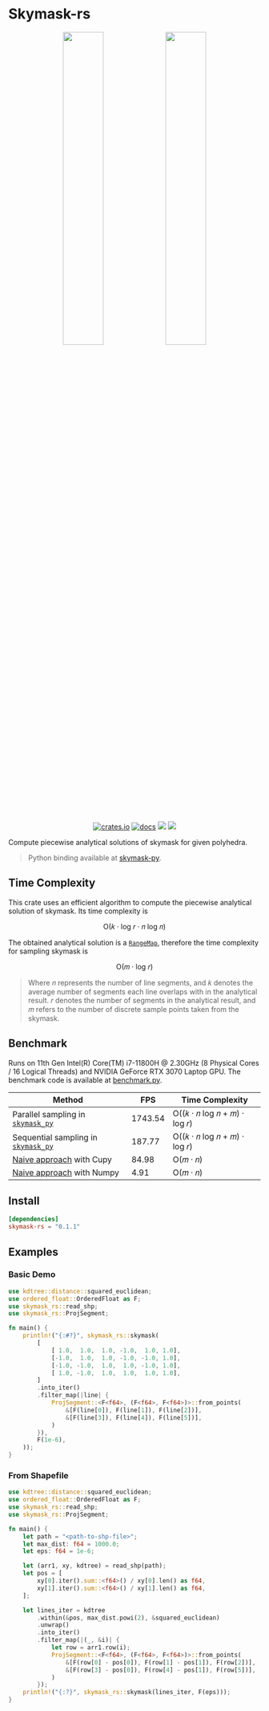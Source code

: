 # Skymask-rs

<p align="center">
    <img src="https://github.com/user-attachments/assets/74c77624-0aca-444f-b1c0-8dad03d7821c" width="40%"/>
    <img src="https://github.com/user-attachments/assets/c3aa06ec-6e9b-4468-bd60-18f1b68af931" width="40%"/>
</p>
<p align="center">
    <a href="https://crates.io/crates/skymask-rs"><img src="https://img.shields.io/crates/v/skymask-rs" alt="crates.io"></a>
    <a href="https://docs.rs/skymask-rs/"><img src="https://docs.rs/skymask-rs/badge.svg" alt="docs"></a>
    <a href="https://pypi.org/project/skymask-py/"><img src="https://img.shields.io/pypi/v/skymask-py"/></a>
    <a href="https://github.com/HellOwhatAs/skymask-rs/"><img src="https://img.shields.io/github/repo-size/HellOwhatAs/skymask-rs"></a>
</p>


Compute piecewise analytical solutions of skymask for given polyhedra.
> Python binding available at [skymask-py](https://github.com/HellOwhatAs/skymask-py).

## Time Complexity
This crate uses an efficient algorithm to compute the piecewise analytical solution of skymask. Its time complexity is  

<p align="center">O(𝑘 · log 𝑟 · 𝑛 log 𝑛)</p>

The obtained analytical solution is a [`RangeMap`](https://crates.io/crates/rangemap), therefore the time complexity for sampling skymask is  

<p align="center">O(𝑚 · log 𝑟)</p>

> Where 𝑛 represents the number of line segments, and 𝑘 denotes the average number of segments each line overlaps with in the analytical result.
> 𝑟 denotes the number of segments in the analytical result, and 𝑚 refers to the number of discrete sample points taken from the skymask.  

## Benchmark
Runs on 11th Gen Intel(R) Core(TM) i7-11800H @ 2.30GHz (8 Physical Cores / 16 Logical Threads) and NVIDIA GeForce RTX 3070 Laptop GPU.
The benchmark code is available at [benchmark.py](https://github.com/HellOwhatAs/Skymask/blob/main/benchmark.py).

|Method|FPS|Time Complexity|
|-|-|-|
|Parallel sampling in [`skymask_py`](https://github.com/HellOwhatAs/skymask-py)|1743.54|O((𝑘 · 𝑛 log 𝑛 + 𝑚) · log 𝑟)|
|Sequential sampling in [`skymask_py`](https://github.com/HellOwhatAs/skymask-py)|187.77|O((𝑘 · 𝑛 log 𝑛 + 𝑚) · log 𝑟)|
|[Naive approach](https://github.com/HellOwhatAs/Skymask/blob/main/skymask.py) with Cupy|84.98|O(𝑚 · 𝑛)|
|[Naive approach](https://github.com/HellOwhatAs/Skymask/blob/main/skymask.py) with Numpy|4.91|O(𝑚 · 𝑛)|

## Install
```toml
[dependencies]
skymask-rs = "0.1.1"
```

## Examples
### Basic Demo
```rust
use kdtree::distance::squared_euclidean;
use ordered_float::OrderedFloat as F;
use skymask_rs::read_shp;
use skymask_rs::ProjSegment;

fn main() {
    println!("{:#?}", skymask_rs::skymask(
        [
            [ 1.0,  1.0,  1.0, -1.0,  1.0, 1.0],
            [-1.0,  1.0,  1.0, -1.0, -1.0, 1.0],
            [-1.0, -1.0,  1.0,  1.0, -1.0, 1.0],
            [ 1.0, -1.0,  1.0,  1.0,  1.0, 1.0],
        ]
        .into_iter()
        .filter_map(|line| {
            ProjSegment::<F<f64>, (F<f64>, F<f64>)>::from_points(
                &[F(line[0]), F(line[1]), F(line[2])],
                &[F(line[3]), F(line[4]), F(line[5])],
            )
        }),
        F(1e-6),
    ));
}
```

### From Shapefile
```rust
use kdtree::distance::squared_euclidean;
use ordered_float::OrderedFloat as F;
use skymask_rs::read_shp;
use skymask_rs::ProjSegment;

fn main() {
    let path = "<path-to-shp-file>";
    let max_dist: f64 = 1000.0;
    let eps: f64 = 1e-6;

    let (arr1, xy, kdtree) = read_shp(path);
    let pos = [
        xy[0].iter().sum::<f64>() / xy[0].len() as f64,
        xy[1].iter().sum::<f64>() / xy[1].len() as f64,
    ];

    let lines_iter = kdtree
        .within(&pos, max_dist.powi(2), &squared_euclidean)
        .unwrap()
        .into_iter()
        .filter_map(|(_, &i)| {
            let row = arr1.row(i);
            ProjSegment::<F<f64>, (F<f64>, F<f64>)>::from_points(
                &[F(row[0] - pos[0]), F(row[1] - pos[1]), F(row[2])],
                &[F(row[3] - pos[0]), F(row[4] - pos[1]), F(row[5])],
            )
        });
    println!("{:?}", skymask_rs::skymask(lines_iter, F(eps)));
}
```
